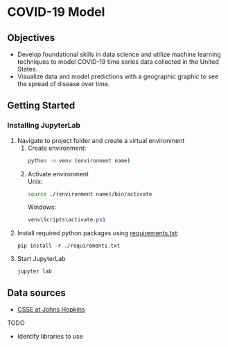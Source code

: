 # COVID-19 Model

## Objectives
- Develop foundational skills in data science and utilize machine learning techniques to model COVID-19 time series data collected in the United States. 
- Visualize data and model predictions with a geographic graphic to see the spread of disease over time.

## Getting Started
### Installing JupyterLab
1. Navigate to project folder and create a virtual environment
    1. Create environment:
        ```bash 
        python -m venv (environment name)
        ```
    2. Activate environment  
        Unix:
        ```bash
        source ./(environment name)/bin/activate
        ```
        Windows:
        ```powershell
        venv\Scripts\activate.ps1
        ```
2. Install required python packages using [requirements.txt](./requirements.txt):
    ```shell
    pip install -r ./requirements.txt
    ```
3. Start JupyterLab
    ```shell
    jupyter lab
    ```
## Data sources
- [CSSE at Johns Hopkins](https://github.com/CSSEGISandData/COVID-19)


TODO

- Identify libraries to use
